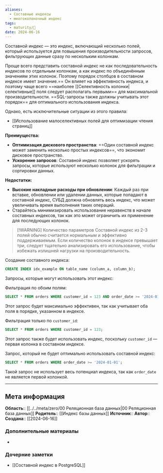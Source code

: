```yaml
---
aliases:
  - Составные индексы
  - многоколоночный индекс
tags:
  - maturity/🌱
date: 2024-06-16
---
```

Составной индекс — это индекс, включающий несколько полей, который используется для повышения производительности запросов, фильтрующих данные сразу по нескольким колонкам.

Проще всего представить составной индекс не как последовательность индексов по отдельным колонкам, а как индекс по объединённым значениям этих колонок. Поэтому порядок столбцов в составном индексе имеет значение.== Он влияет на эффективность индекса, и поэтому чаще всего  ==наиболее [[Селективность колонки|селективные]] поля следует располагать первыми== для максимальной производительности. ==SQL-запросы также должны учитывать этот порядок== для оптимального использования индекса.

Однако, есть исключительные ситуации из этого правила:
- [[Использование малоселективных полей для оптимизации чтения страниц]]

**Преимущества:**
- **Оптимизация дискового пространства**: ==Один составной индекс может заменить несколько простых индексов==, что экономит дисковое пространство.
- **Ускорение запросов**: Составной индекс позволяет ускорять запросы, которые используют несколько колонок для фильтрации и сортировки данных.

**Недостатки:**
- **Высокие накладные расходы при обновлении**: Каждый раз при вставке, обновлении или удалении данных, которые попадают в составной индекс, СУБД должна обновлять весь индекс, что может увеличивать время выполнения таких операций.
- Старайтесь минимизировать использование неравенств в начале составных индексов, так как это может ограничить их применение для последующих колонок.

> [!WARNING] Количество параметров
> Составной индекс из 2-3 полей обычно считается нормальным и эффективно поддерживаемым. Если количество колонок в индексе превышает три, следует тщательно анализировать его использование, чтобы избежать излишней нагрузки на производительность.


Создание составного индекса:
```sql
CREATE INDEX idx_example ON table_name (column_a, column_b);
```

Запросы, которые могут использовать этот индекс:

Фильтрация по обоим полям:
```sql
SELECT * FROM orders WHERE customer_id = 123 AND order_date >= '2024-01-01';
```
Этот запрос будет максимально эффективен, так как учитывает оба поля в порядке, указанном в индексе.

Фильтрация только по `customer_id`:

```sql
SELECT * FROM orders WHERE customer_id = 123;
```

Этот запрос также будет использовать индекс, поскольку `customer_id` — первая колонка в составном индексе.

Запрос, который не будет оптимально использовать составной индекс:

```sql
SELECT * FROM orders WHERE order_date >= '2024-01-01';
```

Такой запрос не использует весь потенциал индекса, так как `order_date` не является первой колонкой.

***
## Мета информация
**Область**:: [[../../meta/zero/00 Реляционная база данных|00 Реляционная база данных]]
**Родитель**:: [[Индекс базы данных]]
**Источник**:: 
**Автор**:: 
**Создана**:: [[2024-06-16]]
### Дополнительные материалы
- 
### Дочерние заметки
<!-- QueryToSerialize: LIST FROM [[]] WHERE contains(Родитель, this.file.link) or contains(parents, this.file.link) -->
<!-- SerializedQuery: LIST FROM [[]] WHERE contains(Родитель, this.file.link) or contains(parents, this.file.link) -->
- [[Составной индекс в PostgreSQL]]
<!-- SerializedQuery END -->

